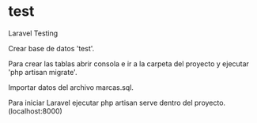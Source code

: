 # test
Laravel Testing

Crear base de datos 'test'.

Para crear las tablas abrir consola e ir a la carpeta del proyecto y ejecutar 'php artisan migrate'.

Importar datos del archivo marcas.sql.

Para iniciar Laravel ejecutar php artisan serve dentro del proyecto. (localhost:8000)
